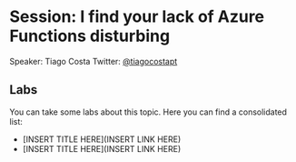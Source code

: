 # Session: I find your lack of Azure Functions disturbing
Speaker: Tiago Costa
Twitter: [@tiagocostapt](https://twitter.com/tiagocostapt)

## Labs
You can take some labs about this topic. Here you can find a consolidated list:
* [INSERT TITLE HERE](INSERT LINK HERE)
* [INSERT TITLE HERE](INSERT LINK HERE)